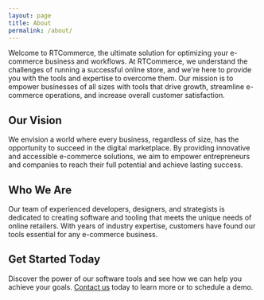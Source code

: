 ```yaml
---
layout: page
title: About
permalink: /about/
---
```


Welcome to RTCommerce, the ultimate solution for optimizing your e-commerce business and workflows. At RTCommerce, we understand the challenges of running a successful online store, and we're here to provide you with the tools and expertise to overcome them. Our mission is to empower businesses of all sizes with tools that drive growth, streamline e-commerce operations, and increase overall customer satisfaction.

## Our Vision
We envision a world where every business, regardless of size, has the opportunity to succeed in the digital marketplace. By providing innovative and accessible e-commerce solutions, we aim to empower entrepreneurs and companies to reach their full potential and achieve lasting success.

## Who We Are
 Our team of experienced developers, designers, and strategists is dedicated to creating software and tooling that meets the unique needs of online retailers. With years of industry expertise, customers have found our tools essential for any e-commerce business.

## Get Started Today
Discover the power of our software tools and see how we can help you achieve your goals. [Contact us](mailto:go.rtcommerce@gmail.com) today to learn more or to schedule a demo.